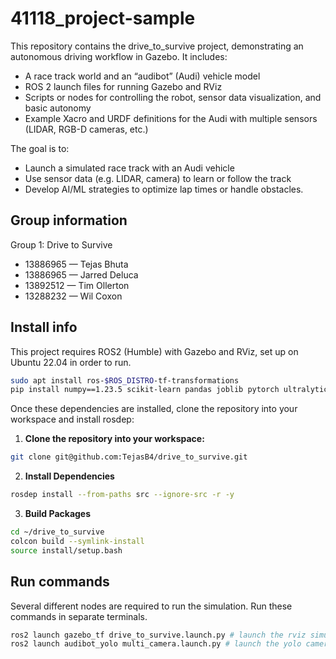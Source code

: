 # 41118_project-sample

This repository contains the drive_to_survive project, demonstrating an autonomous driving workflow in Gazebo. It includes:

- A race track world and an “audibot” (Audi) vehicle model
- ROS 2 launch files for running Gazebo and RViz
- Scripts or nodes for controlling the robot, sensor data visualization, and basic autonomy
- Example Xacro and URDF definitions for the Audi with multiple sensors (LIDAR, RGB-D cameras, etc.)

The goal is to:

- Launch a simulated race track with an Audi vehicle
- Use sensor data (e.g. LIDAR, camera) to learn or follow the track
- Develop AI/ML strategies to optimize lap times or handle obstacles.

## Group information

Group 1: Drive to Survive

- 13886965 — Tejas Bhuta
- 13886965 — Jarred Deluca
- 13892512 — Tim Ollerton
- 13288232 — Wil Coxon

## Install info

This project requires ROS2 (Humble) with Gazebo and RViz, set up on Ubuntu 22.04 in order to run.

```bash
sudo apt install ros-$ROS_DISTRO-tf-transformations
pip install numpy==1.23.5 scikit-learn pandas joblib pytorch ultralytics cv-bridge
```

Once these dependencies are installed, clone the repository into your workspace and install rosdep:

1. **Clone the repository into your workspace:** 
```bash
git clone git@github.com:TejasB4/drive_to_survive.git
```

2. **Install Dependencies**
```bash
rosdep install --from-paths src --ignore-src -r -y
```

3. **Build Packages**
```bash
cd ~/drive_to_survive
colcon build --symlink-install
source install/setup.bash
```

## Run commands

Several different nodes are required to run the simulation. Run these commands in separate terminals.

```bash
ros2 launch gazebo_tf drive_to_survive.launch.py # launch the rviz simulation
ros2 launch audibot_yolo multi_camera.launch.py # launch the yolo camera nodes

```
